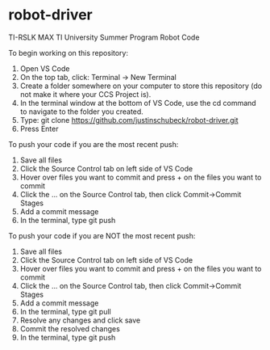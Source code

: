 # robot-driver
TI-RSLK MAX TI University Summer Program Robot Code

To begin working on this repository:
1. Open VS Code
2. On the top tab, click: Terminal -> New Terminal
3. Create a folder somewhere on your computer to store this repository (do not make it where your CCS Project is).
4. In the terminal window at the bottom of VS Code, use the cd command to navigate to the folder you created. 
5. Type: git clone https://github.com/justinschubeck/robot-driver.git
6. Press Enter

To push your code if you are the most recent push:
1. Save all files
2. Click the Source Control tab on left side of VS Code
3. Hover over files you want to commit and press + on the files you want to commit
4. Click the ... on the Source Control tab, then click Commit->Commit Stages
5. Add a commit message
6. In the terminal, type git push

To push your code if you are NOT the most recent push:
1. Save all files
2. Click the Source Control tab on left side of VS Code
3. Hover over files you want to commit and press + on the files you want to commit
4. Click the ... on the Source Control tab, then click Commit->Commit Stages
5. Add a commit message
6. In the terminal, type git pull
7. Resolve any changes and click save
8. Commit the resolved changes
9. In the terminal, type git push
